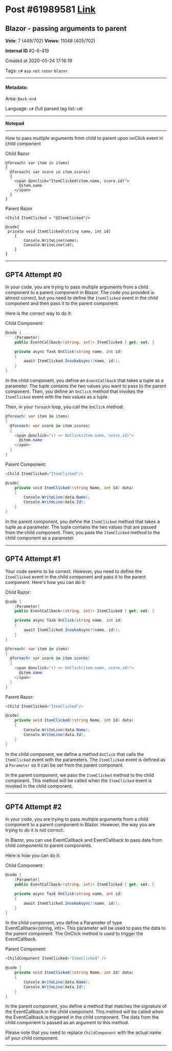 
# Post \#61989581 [Link](https://stackoverflow.com/questions/61989581/)

## Blazor - passing arguments to parent

**Vote**: 7 (449/702) **Views**: 11048 (405/702) 

**Internal ID** \#2-6-419

Created at 2020-05-24 17:16:19

Tags: `c#` `asp.net` `razor` `blazor`

----------

#### Metadata:

Area: `Back-end`

Language: `c#` (full parsed tag list: `c#`)

----------

**Notepad**


----------

How to pass multiple arguments from child to parent upon onClick event in child component

Child Razor

```
@foreach( var item in items)
{
  @foreach( var score in item.scores)
  {
    <span @onclick="ItemClicked(item.name, score.id)"> 
      @item.name 
    </span>
  }
}
```


Parent Razor

```
<Child ItemClicked = "@ItemClicked"/>

@code{
 private void ItemClicked(string name, int id)
    {
        Console.WriteLine(name);
        Console.WriteLine(id);
    }
}
```



----------
        
## GPT4 Attempt \#0

In your code, you are trying to pass multiple arguments from a child component to a parent component in Blazor. The code you provided is almost correct, but you need to define the `ItemClicked` event in the child component and then pass it to the parent component.

Here is the correct way to do it:

Child Component:

```csharp
@code {
    [Parameter]
    public EventCallback<(string, int)> ItemClicked { get; set; }

    private async Task OnClick(string name, int id)
    {
        await ItemClicked.InvokeAsync((name, id));
    }
}
```

In the child component, you define an `EventCallback` that takes a tuple as a parameter. The tuple contains the two values you want to pass to the parent component. Then, you define an `OnClick` method that invokes the `ItemClicked` event with the two values as a tuple.

Then, in your `foreach` loop, you call the `OnClick` method:

```csharp
@foreach( var item in items)
{
  @foreach( var score in item.scores)
  {
    <span @onclick="() => OnClick(item.name, score.id)"> 
      @item.name 
    </span>
  }
}
```

Parent Component:

```csharp
<Child ItemClicked="ItemClicked"/>

@code{
    private void ItemClicked((string Name, int Id) data)
    {
        Console.WriteLine(data.Name);
        Console.WriteLine(data.Id);
    }
}
```

In the parent component, you define the `ItemClicked` method that takes a tuple as a parameter. The tuple contains the two values that are passed from the child component. Then, you pass the `ItemClicked` method to the child component as a parameter.

--------

## GPT4 Attempt \#1

Your code seems to be correct. However, you need to define the `ItemClicked` event in the child component and pass it to the parent component. Here's how you can do it:

Child Razor:

```csharp
@code {
    [Parameter]
    public EventCallback<(string, int)> ItemClicked { get; set; }

    private async Task OnClick(string name, int id)
    {
        await ItemClicked.InvokeAsync((name, id));
    }
}

@foreach( var item in items)
{
  @foreach( var score in item.scores)
  {
    <span @onclick="() => OnClick(item.name, score.id)"> 
      @item.name 
    </span>
  }
}
```

Parent Razor:

```csharp
<Child ItemClicked="ItemClicked"/>

@code{
    private void ItemClicked((string Name, int Id) data)
    {
        Console.WriteLine(data.Name);
        Console.WriteLine(data.Id);
    }
}
```

In the child component, we define a method `OnClick` that calls the `ItemClicked` event with the parameters. The `ItemClicked` event is defined as a `Parameter` so it can be set from the parent component.

In the parent component, we pass the `ItemClicked` method to the child component. This method will be called when the `ItemClicked` event is invoked in the child component.

--------

## GPT4 Attempt \#2

In your code, you are trying to pass multiple arguments from a child component to a parent component in Blazor. However, the way you are trying to do it is not correct. 

In Blazor, you can use EventCallback and EventCallback<T> to pass data from child components to parent components.

Here is how you can do it:

Child Component:

```csharp
@code {
    [Parameter]
    public EventCallback<(string, int)> ItemClicked { get; set; }

    private async Task OnClick(string name, int id)
    {
        await ItemClicked.InvokeAsync((name, id));
    }
}
```

In the child component, you define a Parameter of type EventCallback<(string, int)>. This parameter will be used to pass the data to the parent component. The OnClick method is used to trigger the EventCallback.

Parent Component:

```csharp
<ChildComponent ItemClicked="ItemClicked" />

@code {
    private void ItemClicked((string Name, int Id) data)
    {
        Console.WriteLine(data.Name);
        Console.WriteLine(data.Id);
    }
}
```

In the parent component, you define a method that matches the signature of the EventCallback in the child component. This method will be called when the EventCallback is triggered in the child component. The data from the child component is passed as an argument to this method.

Please note that you need to replace `ChildComponent` with the actual name of your child component.

--------
